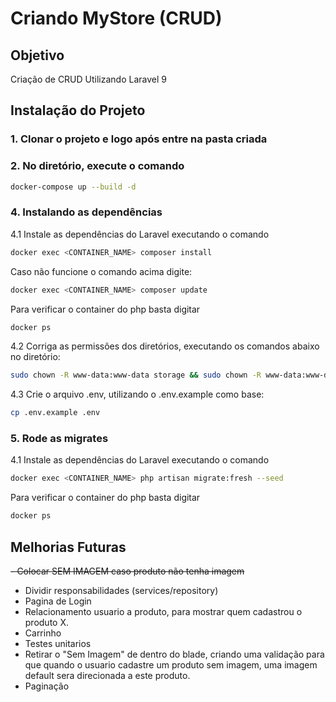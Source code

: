 # Criando MyStore (CRUD)


## Objetivo
Criação de CRUD Utilizando Laravel 9

## Instalação do Projeto

### 1. Clonar o projeto e logo após entre na pasta criada

### 2. No diretório, execute o comando

```bash
docker-compose up --build -d
```


### 4. Instalando as dependências
4.1 Instale as dependências do Laravel executando o comando
```bash
docker exec <CONTAINER_NAME> composer install
```
Caso não funcione o comando acima digite:

```bash
docker exec <CONTAINER_NAME> composer update
```
Para verificar o container do php basta digitar

```bash
docker ps
```

4.2 Corriga as permissões dos diretórios, executando os comandos abaixo no diretório:

```bash
sudo chown -R www-data:www-data storage && sudo chown -R www-data:www-data bootstrap/cache
```

4.3 Crie o arquivo .env, utilizando o .env.example como base:

```bash
cp .env.example .env
```
### 5. Rode as migrates
4.1 Instale as dependências do Laravel executando o comando
```bash
docker exec <CONTAINER_NAME> php artisan migrate:fresh --seed
```

Para verificar o container do php basta digitar

```bash
docker ps
```
## Melhorias Futuras

~~- Colocar SEM IMAGEM caso produto não tenha imagem~~
- Dividir responsabilidades (services/repository)
- Pagina de Login
- Relacionamento usuario a produto, para mostrar quem cadastrou o produto X.
- Carrinho
- Testes unitarios
- Retirar o "Sem Imagem" de dentro do blade, criando uma validação para que quando o usuario cadastre um produto sem imagem, uma imagem default sera direcionada a este produto.
- Paginação
